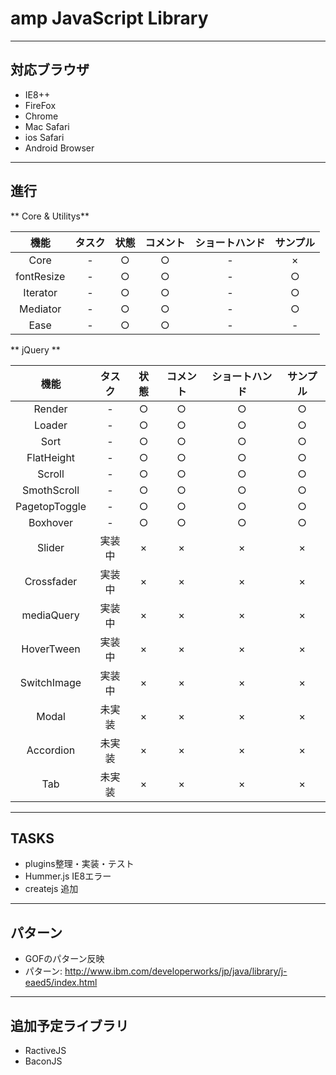 # amp JavaScript Library

---

## 対応ブラウザ
* IE8++
* FireFox
* Chrome
* Mac Safari
* ios Safari
* Android Browser

---


## 進行

** Core & Utilitys**

| 機能 | タスク | 状態 | コメント | ショートハンド | サンプル |
|:---:|:----:|:---:|:--------:|:---:|:---:|
| Core         | - | ○ | ○ | - | × |
| fontResize   | - | ○ | ○ | - | ○ |
| Iterator     | - | ○ | ○ | - | ○ |
| Mediator     | - | ○ | ○ | - | ○ |
| Ease         | - | ○ | ○ | - | - |

** jQuery **

| 機能 | タスク | 状態 | コメント | ショートハンド | サンプル |
|:---:|:----:|:---:|:--------:|:---:|:---:|
| Render       | - | ○ | ○ | ○ | ○ |
| Loader       | - | ○ | ○ | ○ | ○ |
| Sort         | - | ○ | ○ | ○ | ○ |
| FlatHeight   | - | ○ | ○ | ○ | ○ |
| Scroll       | - | ○ | ○ | ○ | ○ |
| SmothScroll  | - | ○ | ○ | ○ | ○ |
| PagetopToggle| - | ○ | ○ | ○ | ○ |
| Boxhover     | - | ○ | ○ | ○ | ○ |
| Slider     | 実装中 | × | × | × | × |
| Crossfader | 実装中 | × | × | × | × |
| mediaQuery | 実装中 | × | × | × | × |
| HoverTween | 実装中 | × | × | × | × |
| SwitchImage| 実装中 | × | × | × | × |
| Modal      | 未実装 | × | × | × | × |
| Accordion  | 未実装 | × | × | × | × |
| Tab        | 未実装 | × | × | × | × |


---

## TASKS

* plugins整理・実装・テスト
* Hummer.js IE8エラー
* createjs 追加

---

## パターン
* GOFのパターン反映
* パターン: http://www.ibm.com/developerworks/jp/java/library/j-eaed5/index.html

---

## 追加予定ライブラリ
* RactiveJS
* BaconJS

